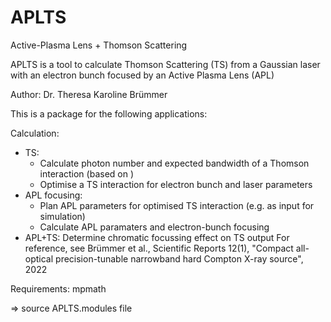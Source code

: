 # APLTS
Active-Plasma Lens + Thomson Scattering

APLTS is a tool to calculate Thomson Scattering (TS) from a Gaussian laser with an electron bunch focused by an Active Plasma Lens (APL)

Author: Dr. Theresa Karoline Brümmer

This is a package for the following applications:

Calculation:
- TS:
  - Calculate photon number and expected bandwidth of a Thomson interaction (based on )
  - Optimise a TS interaction for electron bunch and laser parameters
- APL focusing: 
  - Plan APL parameters for optimised TS interaction (e.g. as input for simulation)
  - Calculate APL paramaters and electron-bunch focusing
- APL+TS: Determine chromatic focussing effect on TS output
  For reference, see Brümmer et al., Scientific Reports 12(1), "Compact all-optical precision-tunable narrowband hard Compton X-ray source", 2022


Requirements: 
mpmath

=> source APLTS.modules file

